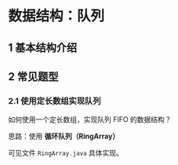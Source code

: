 # 数据结构：队列

## 1 基本结构介绍



## 2 常见题型

### 2.1 使用定长数组实现队列

如何使用一个定长数组，实现队列 FIFO 的数据结构？

思路：使用 **循环队列（RingArray）**

可见文件 `RingArray.java` 具体实现。


